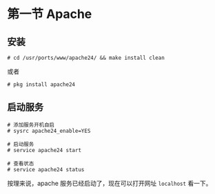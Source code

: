 # 第一节 Apache

## 安装


```
# cd /usr/ports/www/apache24/ && make install clean
```

或者

```
# pkg install apache24
```

## 启动服务

```
# 添加服务开机自启
# sysrc apache24_enable=YES

# 启动服务
# service apache24 start

# 查看状态
# service apache24 status
```

按理来说，apache 服务已经启动了，现在可以打开网址 `localhost` 看一下。
